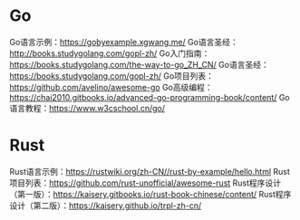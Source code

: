 # Go
Go语言示例：https://gobyexample.xgwang.me/
Go语言圣经：http://books.studygolang.com/gopl-zh/
Go入门指南：https://books.studygolang.com/the-way-to-go_ZH_CN/
Go语言圣经：https://books.studygolang.com/gopl-zh/
Go项目列表：https://github.com/avelino/awesome-go
Go高级编程：https://chai2010.gitbooks.io/advanced-go-programming-book/content/
Go语言教程：https://www.w3cschool.cn/go/
# Rust
Rust语言示例：https://rustwiki.org/zh-CN//rust-by-example/hello.html
Rust项目列表：https://github.com/rust-unofficial/awesome-rust
Rust程序设计（第一版）：https://kaisery.gitbooks.io/rust-book-chinese/content/
Rust程序设计（第二版）：https://kaisery.github.io/trpl-zh-cn/
